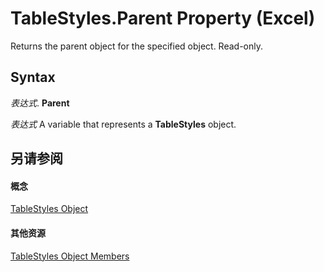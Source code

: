 
# TableStyles.Parent Property (Excel)

Returns the parent object for the specified object. Read-only.


## Syntax

 _表达式_. **Parent**

 _表达式_ A variable that represents a **TableStyles** object.


## 另请参阅


#### 概念


[TableStyles Object](952da370-51cb-b1e0-a413-15cb558099b5.md)
#### 其他资源


[TableStyles Object Members](http://msdn.microsoft.com/library/f358cc3f-b732-aff3-467b-c1ce9d182bd7%28Office.15%29.aspx)